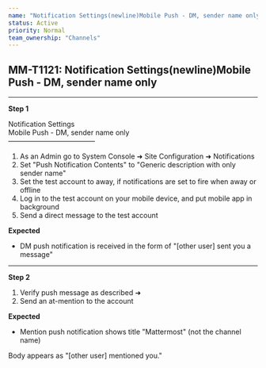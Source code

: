 ```yaml
---
name: "Notification Settings(newline)Mobile Push - DM, sender name only"
status: Active
priority: Normal
team_ownership: "Channels"
---
```


## MM-T1121: Notification Settings(newline)Mobile Push - DM, sender name only

---

**Step 1**

Notification Settings\
Mobile Push - DM, sender name only\
–––––––––––––––––––––––––

1. As an Admin go to System Console ➜ Site Configuration ➜ Notifications
2. Set "Push Notification Contents" to "Generic description with only sender name"
3. Set the test account to away, if notifications are set to fire when away or offline
4. Log in to the test account on your mobile device, and put mobile app in background
5. Send a direct message to the test account

**Expected**

- DM push notification is received in the form of "\[other user] sent you a message"

---

**Step 2**

1. Verify push message as described ➜
2. Send an at-mention to the account

**Expected**

- Mention push notification shows title "Mattermost" (not the channel name)

Body appears as "\[other user] mentioned you."
